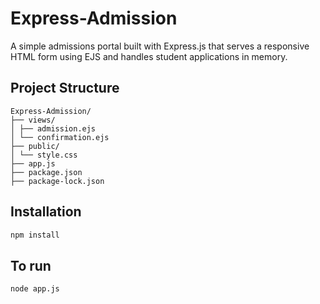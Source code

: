 #  Express-Admission

A simple admissions portal built with Express.js that serves a responsive HTML form using EJS and handles student applications in memory.

## Project Structure

```
Express-Admission/
├── views/
│ ├── admission.ejs
│ └── confirmation.ejs
├── public/
│ └── style.css
├── app.js
├── package.json
├── package-lock.json
```
## Installation

```bash
npm install
```

## To run
```bash
node app.js
```
